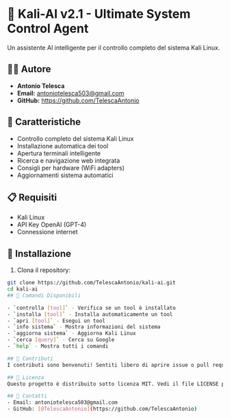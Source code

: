 # 🤖 Kali-AI v2.1 - Ultimate System Control Agent

Un assistente AI intelligente per il controllo completo del sistema Kali Linux.

## 👨‍💻 Autore
- **Antonio Telesca**
- **Email:** antoniotelesca503@gmail.com
- **GitHub:** https://github.com/TelescaAntonio

## 🚀 Caratteristiche
- Controllo completo del sistema Kali Linux
- Installazione automatica dei tool
- Apertura terminali intelligente
- Ricerca e navigazione web integrata
- Consigli per hardware (WiFi adapters)
- Aggiornamenti sistema automatici

## 📋 Requisiti
- Kali Linux
- API Key OpenAI (GPT-4)
- Connessione internet

## 🔧 Installazione

1. Clona il repository:
```bash
git clone https://github.com/TelescaAntonio/kali-ai.git
cd kali-ai
## 🎯 Comandi Disponibili

- `controlla [tool]` - Verifica se un tool è installato
- `installa [tool]` - Installa automaticamente un tool
- `apri [tool]` - Esegui un tool
- `info sistema` - Mostra informazioni del sistema
- `aggiorna sistema` - Aggiorna Kali Linux
- `cerca [query]` - Cerca su Google
- `help` - Mostra tutti i comandi

## 🤝 Contributi
I contributi sono benvenuti! Sentiti libero di aprire issue o pull request.

## 📜 Licenza
Questo progetto è distribuito sotto licenza MIT. Vedi il file LICENSE per dettagli.

## 📧 Contatti
- Email: antoniotelesca503@gmail.com
- GitHub: [@TelescaAntonio](https://github.com/TelescaAntonio)
